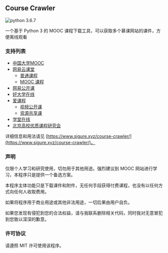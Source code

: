 ## Course Crawler

![python 3.6.7](https://img.shields.io/badge/python-3.6.7-green?style=flat-square&logo=python)

一个基于 Python 3 的 MOOC 课程下载工具，可以获取多个慕课网站的课件，方便离线观看

### 支持列表

- [中国大学MOOC](https://www.icourse163.org/)
- [网易云课堂](http://study.163.com/)
   - [普通课程](http://study.163.com/)
   - [MOOC 课程](http://mooc.study.163.com/)
- [网易公开课](https://open.163.com/)
- [好大学在线](https://www.cnmooc.org/)
- [爱课程](http://www.icourses.cn/)
   - [视频公开课](http://www.icourses.cn/cuoc/)
   - [资源共享课](http://www.icourses.cn/mooc/)
- [学堂在线](http://www.xuetangx.com/)
- [北京高校优质课程研究会](http://www.livedu.com.cn/)

详细信息和用法请见 [https://www.sigure.xyz/course-crawler/](https://www.sigure.xyz/course-crawler/)。

### 声明

仅限个人学习和研究使用，切勿用于其他用途。强烈建议到 MOOC 网站进行学习，本程序只是提供一个备选方案。

本程序主体功能只是下载课件和附件，无任何手段获得付费课程，也没有以任何方式向任何人收取费用。

如果将程序用于商业用途或其他非法用途，一切后果由用户自负。

如果您发现有侵犯到您的合法权益，请与我联系删除相关代码，同时我对无意冒犯到您致以深深的歉意。

### 许可协议

请遵照 MIT 许可使用该程序。
